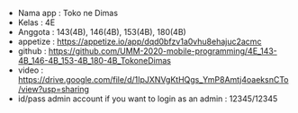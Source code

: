 - Nama app : Toko ne Dimas
- Kelas : 4E
- Anggota : 143(4B), 146(4B), 153(4B), 180(4B)
- appetize : https://appetize.io/app/dqd0bfzv1a0vhu8ehajuc2acmc
- github : https://github.com/UMM-2020-mobile-programming/4E_143-4B_146-4B_153-4B_180-4B_TokoneDimas
- video : https://drive.google.com/file/d/1IpJXNVgKtHQgs_YmP8Amtj4oaeksnCTo/view?usp=sharing
- id/pass admin account if you want to login as an admin : 12345/12345

